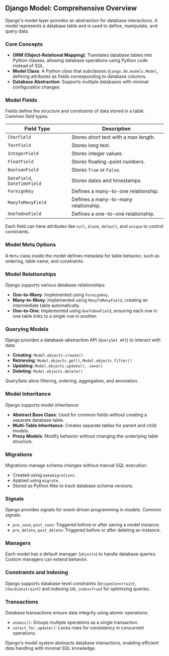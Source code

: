 ## Django Model: Comprehensive Overview  

Django's model layer provides an abstraction for database interactions. A model represents a database table and is used to define, manipulate, and query data.  

### Core Concepts  

- **ORM (Object-Relational Mapping)**: Translates database tables into Python classes, allowing database operations using Python code instead of SQL.  
- **Model Class**: A Python class that subclasses `django.db.models.Model`, defining attributes as fields corresponding to database columns.  
- **Database Abstraction**: Supports multiple databases with minimal configuration changes.  

### Model Fields  

Fields define the structure and constraints of data stored in a table. Common field types:  

| Field Type       | Description |
|-----------------|-------------|
| `CharField` | Stores short text with a max length. |
| `TextField` | Stores long text. |
| `IntegerField` | Stores integer values. |
| `FloatField` | Stores floating-point numbers. |
| `BooleanField` | Stores `True` or `False`. |
| `DateField`, `DateTimeField` | Stores dates and timestamps. |
| `ForeignKey` | Defines a many-to-one relationship. |
| `ManyToManyField` | Defines a many-to-many relationship. |
| `OneToOneField` | Defines a one-to-one relationship. |

Each field can have attributes like `null`, `blank`, `default`, and `unique` to control constraints.  

### Model Meta Options  

A `Meta` class inside the model defines metadata for table behavior, such as ordering, table name, and constraints.  

### Model Relationships  

Django supports various database relationships:  
- **One-to-Many**: Implemented using `ForeignKey`.  
- **Many-to-Many**: Implemented using `ManyToManyField`, creating an intermediate table automatically.  
- **One-to-One**: Implemented using `OneToOneField`, ensuring each row in one table links to a single row in another.  

### Querying Models  

Django provides a database-abstraction API (`QuerySet API`) to interact with data:  
- **Creating**: `Model.objects.create()`  
- **Retrieving**: `Model.objects.get()`, `Model.objects.filter()`  
- **Updating**: `Model.objects.update()`, `.save()`  
- **Deleting**: `Model.objects.delete()`  

QuerySets allow filtering, ordering, aggregation, and annotation.  

### Model Inheritance  

Django supports model inheritance:  
- **Abstract Base Class**: Used for common fields without creating a separate database table.  
- **Multi-Table Inheritance**: Creates separate tables for parent and child models.  
- **Proxy Models**: Modify behavior without changing the underlying table structure.  

### Migrations  

Migrations manage schema changes without manual SQL execution:  
- Created using `makemigrations`.  
- Applied using `migrate`.  
- Stored as Python files to track database schema versions.  

### Signals  

Django provides signals for event-driven programming in models. Common signals:  
- `pre_save`, `post_save`: Triggered before or after saving a model instance.  
- `pre_delete`, `post_delete`: Triggered before or after deleting an instance.  

### Managers  

Each model has a default manager (`objects`) to handle database queries. Custom managers can extend behavior.  

### Constraints and Indexing  

Django supports database-level constraints (`UniqueConstraint`, `CheckConstraint`) and indexing (`db_index=True`) for optimizing queries.  

### Transactions  

Database transactions ensure data integrity using atomic operations:  
- `atomic()`: Groups multiple operations as a single transaction.  
- `select_for_update()`: Locks rows for consistency in concurrent operations.  

Django's model system abstracts database interactions, enabling efficient data handling with minimal SQL knowledge.